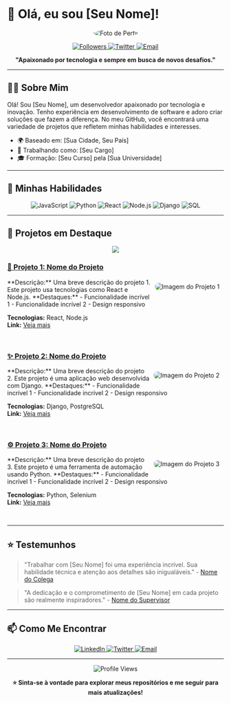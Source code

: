 # 👋 Olá, eu sou [Seu Nome]!

<p align="center">
  <img src="https://via.placeholder.com/150" alt="Foto de Perfil" style="border-radius: 50%;" />
</p>

<p align="center">
  <a href="https://github.com/seu-usuario?tab=followers">
    <img alt="Followers" src="https://img.shields.io/github/followers/seu-usuario?style=for-the-badge" />
  </a>
  <a href="https://twitter.com/seu-usuario">
    <img alt="Twitter" src="https://img.shields.io/twitter/follow/seu-usuario?style=for-the-badge" />
  </a>
  <a href="mailto:seu-email@dominio.com">
    <img alt="Email" src="https://img.shields.io/badge/Email-D14836?style=for-the-badge&logo=gmail&logoColor=white" />
  </a>
</p>

<p align="center">
  <strong>"Apaixonado por tecnologia e sempre em busca de novos desafios."</strong>
</p>

---

## 🧑‍💻 Sobre Mim

Olá! Sou [Seu Nome], um desenvolvedor apaixonado por tecnologia e inovação. Tenho experiência em desenvolvimento de software e adoro criar soluções que fazem a diferença. No meu GitHub, você encontrará uma variedade de projetos que refletem minhas habilidades e interesses.

- 🌍 Baseado em: [Sua Cidade, Seu País]
- 💼 Trabalhando como: [Seu Cargo]
- 🎓 Formação: [Seu Curso] pela [Sua Universidade]

---

## 🚀 Minhas Habilidades

<p align="center">
  <img src="https://img.shields.io/badge/JavaScript-F7DF1E?style=for-the-badge&logo=javascript&logoColor=black" alt="JavaScript" />
  <img src="https://img.shields.io/badge/Python-3776AB?style=for-the-badge&logo=python&logoColor=white" alt="Python" />
  <img src="https://img.shields.io/badge/React-61DAFB?style=for-the-badge&logo=react&logoColor=black" alt="React" />
  <img src="https://img.shields.io/badge/Node.js-339933?style=for-the-badge&logo=nodedotjs&logoColor=white" alt="Node.js" />
  <img src="https://img.shields.io/badge/Django-092E20?style=for-the-badge&logo=django&logoColor=white" alt="Django" />
  <img src="https://img.shields.io/badge/SQL-00758F?style=for-the-badge&logo=sql&logoColor=white" alt="SQL" />
</p>

---

## 📌 Projetos em Destaque

<p align="center">
  <img src="https://img.icons8.com/clouds/100/000000/code.png"/>
</p>

### [🚀 Projeto 1: Nome do Projeto](https://github.com/seu-usuario/projeto-1)
<p>
  <img src="https://via.placeholder.com/250" alt="Imagem do Projeto 1" align="right" style="border-radius: 8px; margin: 10px;" />
  **Descrição:** Uma breve descrição do projeto 1. Este projeto usa tecnologias como React e Node.js.  
  **Destaques:**
  - Funcionalidade incrível 1
  - Funcionalidade incrível 2
  - Design responsivo
  
  **Tecnologias:** React, Node.js  
  **Link:** [Veja mais](https://github.com/seu-usuario/projeto-1)
</p>
<br/>

### [✨ Projeto 2: Nome do Projeto](https://github.com/seu-usuario/projeto-2)
<p>
  <img src="https://via.placeholder.com/250" alt="Imagem do Projeto 2" align="right" style="border-radius: 8px; margin: 10px;" />
  **Descrição:** Uma breve descrição do projeto 2. Este projeto é uma aplicação web desenvolvida com Django.  
  **Destaques:**
  - Funcionalidade incrível 1
  - Funcionalidade incrível 2
  - Design responsivo
  
  **Tecnologias:** Django, PostgreSQL  
  **Link:** [Veja mais](https://github.com/seu-usuario/projeto-2)
</p>
<br/>

### [⚙️ Projeto 3: Nome do Projeto](https://github.com/seu-usuario/projeto-3)
<p>
  <img src="https://via.placeholder.com/250" alt="Imagem do Projeto 3" align="right" style="border-radius: 8px; margin: 10px;" />
  **Descrição:** Uma breve descrição do projeto 3. Este projeto é uma ferramenta de automação usando Python.  
  **Destaques:**
  - Funcionalidade incrível 1
  - Funcionalidade incrível 2
  - Design responsivo
  
  **Tecnologias:** Python, Selenium  
  **Link:** [Veja mais](https://github.com/seu-usuario/projeto-3)
</p>
<br/>


---

## ⭐ Testemunhos

> "Trabalhar com [Seu Nome] foi uma experiência incrível. Sua habilidade técnica e atenção aos detalhes são inigualáveis." - [Nome do Colega](https://www.linkedin.com/in/colega)

> "A dedicação e o comprometimento de [Seu Nome] em cada projeto são realmente inspiradores." - [Nome do Supervisor](https://www.linkedin.com/in/supervisor)

---

## 📫 Como Me Encontrar

<p align="center">
  <a href="https://www.linkedin.com/in/seu-usuario">
    <img alt="LinkedIn" src="https://img.shields.io/badge/LinkedIn-0077B5?style=for-the-badge&logo=linkedin&logoColor=white" />
  </a>
  <a href="https://twitter.com/seu-usuario">
    <img alt="Twitter" src="https://img.shields.io/badge/Twitter-1DA1F2?style=for-the-badge&logo=twitter&logoColor=white" />
  </a>
  <a href="mailto:seu-email@dominio.com">
    <img alt="Email" src="https://img.shields.io/badge/Email-D14836?style=for-the-badge&logo=gmail&logoColor=white" />
  </a>
</p>

---

<p align="center">
  <img src="https://komarev.com/ghpvc/?username=seu-usuario&style=for-the-badge" alt="Profile Views" />
</p>

<p align="center">
  <strong>⭐️ Sinta-se à vontade para explorar meus repositórios e me seguir para mais atualizações!</strong>
</p>
